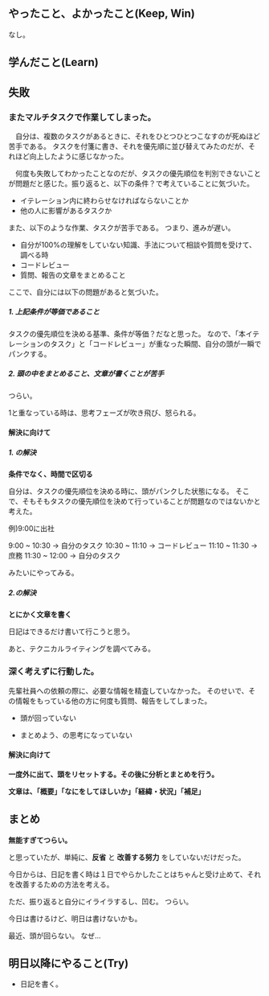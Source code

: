 ## やったこと、よかったこと(Keep, Win)

なし。

## 学んだこと(Learn)


## 失敗

### またマルチタスクで作業してしまった。

　自分は、複数のタスクがあるときに、それをひとつひとつこなすのが死ぬほど苦手である。
タスクを付箋に書き、それを優先順に並び替えてみたのだが、それほど向上したように感じなかった。

　何度も失敗してわかったことなのだが、タスクの優先順位を判別できないことが問題だと感じた。振り返ると、以下の条件？で考えていることに気づいた。

* イテレーション内に終わらせなければならないことか
* 他の人に影響があるタスクか

また、以下のような作業、タスクが苦手である。
つまり、進みが遅い。

* 自分が100%の理解をしていない知識、手法について相談や質問を受けて、調べる時
* コードレビュー
* 質問、報告の文章をまとめること


ここで、自分には以下の問題があると気づいた。

##### 1. 上記条件が等価であること

タスクの優先順位を決める基準、条件が等価？だなと思った。
なので、「本イテレーションのタスク」と「コードレビュー」が重なった瞬間、自分の頭が一瞬でパンクする。

##### 2. 頭の中をまとめること、文章が書くことが苦手

つらい。

1と重なっている時は、思考フェーズが吹き飛び、怒られる。

#### 解決に向けて

##### 1. の解決

**条件でなく、時間で区切る**

自分は、タスクの優先順位を決める時に、頭がパンクした状態になる。
そこで、そもそもタスクの優先順位を決めて行っていることが問題なのではないかと考えた。

例)9:00に出社

 9:00 ~ 10:30 -> 自分のタスク
10:30 ~ 11:10 -> コードレビュー
11:10 ~ 11:30 -> 庶務
11:30 ~ 12:00 -> 自分のタスク

みたいにやってみる。

##### 2.の解決

**とにかく文章を書く**

日記はできるだけ書いて行こうと思う。

あと、テクニカルライティングを調べてみる。

### 深く考えずに行動した。

先輩社員への依頼の際に、必要な情報を精査していなかった。
そのせいで、その情報をもっている他の方に何度も質問、報告をしてしまった。

* 頭が回っていない

* まとめよう、の思考になっていない

#### 解決に向けて

**一度外に出て、頭をリセットする。その後に分析とまとめを行う。**

**文章は、「概要」「なにをしてほしいか」「経緯・状況」「補足」**


## まとめ

**無能すぎてつらい。**

と思っていたが、単純に、**反省** と **改善する努力** をしていないだけだった。

今日からは、日記を書く時は１日でやらかしたことはちゃんと受け止めて、それを改善するための方法を考える。

ただ、振り返ると自分にイライラするし、凹む。
つらい。

今日は書けるけど、明日は書けないかも。

最近、頭が回らない。
なぜ...

## 明日以降にやること(Try)

* 日記を書く。
